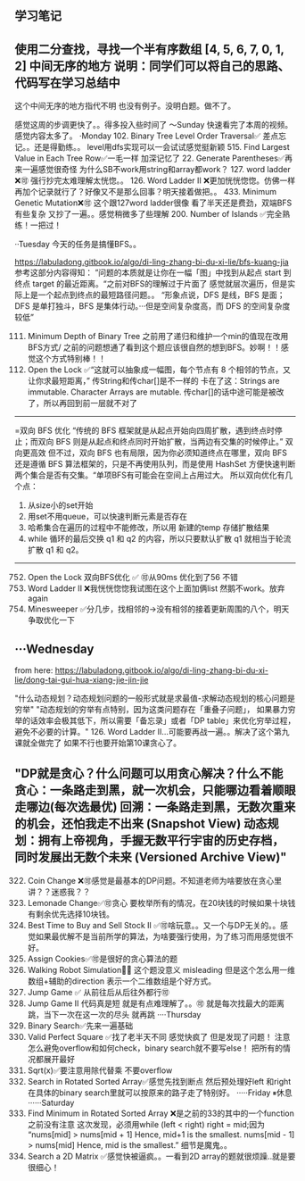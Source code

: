 学习笔记
----------------------------------------------------------------------------------
使用二分查找，寻找一个半有序数组 [4, 5, 6, 7, 0, 1, 2] 中间无序的地方
说明：同学们可以将自己的思路、代码写在学习总结中
----------------------------------------------------------------------------------
这个中间无序的地方指代不明 也没有例子。没明白题。做不了。

感觉这周的步调更快了。。得多投入些时间了
～Sunday 快速看完了本周的视频。感觉内容太多了。
·Monday
102. Binary Tree Level Order Traversal✅
差点忘记。。还是得勤练。。
level用dfs实现可以一会试试感觉挺新颖
515. Find Largest Value in Each Tree Row✅一毛一样 加深记忆了
22. Generate Parentheses✅再来一遍感觉很奇怪 为什么SB不work用string和array都work？
127. word ladder ❌🉑 强行抄完太难理解太恍惚。。
126. Word Ladder II ❌更加恍恍惚惚。仿佛一样再加个记录就行了？好像又不是那么回事？明天接着做把。。
433. Minimum Genetic Mutation❌🉑 这个跟127word ladder很像 看了半天还是费劲，双端BFS有些复杂 又抄了一遍。。感觉稍微多了些理解
200. Number of Islands ✅完全熟练！一把过！

··Tuesday
今天的任务是搞懂BFS。。

https://labuladong.gitbook.io/algo/di-ling-zhang-bi-du-xi-lie/bfs-kuang-jia 
参考这部分内容得知：
”问题的本质就是让你在一幅「图」中找到从起点 start 到终点 target 的最近距离。“之前对BFS的理解过于片面了 感觉就层次遍历，但是实际上是一个起点到终点的最短路径问题。。
“形象点说，DFS 是线，BFS 是面；DFS 是单打独斗，BFS 是集体行动。···但是空间复杂度高，而 DFS 的空间复杂度较低”

111. Minimum Depth of Binary Tree 之前用了递归和维护一个min的值现在改用BFS方式/ 之前的问题想通了看到这个题应该很自然的想到BFS。妙啊！！感觉这个方式特别棒！！
752. Open the Lock ✅“这就可以抽象成一幅图，每个节点有 8 个相邻的节点，又让你求最短距离，” 传String和传char[]是不一样的
卡在了这：Strings are immutable.	Character Arrays are mutable. 传char[]的话中途可能是被改了，所以再回到前一层就不对了
----------------------------------------------------------------------------------
=双向 BFS 优化
“传统的 BFS 框架就是从起点开始向四周扩散，遇到终点时停止；而双向 BFS 则是从起点和终点同时开始扩散，当两边有交集的时候停止。” 双向更高效 但不过，双向 BFS 也有局限，因为你必须知道终点在哪里，双向 BFS 还是遵循 BFS 算法框架的，只是不再使用队列，而是使用 HashSet 方便快速判断两个集合是否有交集。“单项BFS有可能会在空间上占用过大。
所以双向优化有几个点：
1. 从size小的set开始
2. 用set不用queue，可以快速判断元素是否存在
3. 哈希集合在遍历的过程中不能修改，所以用 新建的temp 存储扩散结果
4.  while 循环的最后交换 q1 和 q2 的内容，所以只要默认扩散 q1 就相当于轮流扩散 q1 和 q2。
----------------------------------------------------------------------------------
752. Open the Lock  双向BFS优化 ✅ 🉑️从90ms 优化到了56 不错
126. Word Ladder II ❌我恍恍惚惚我试图在这个上面加俩list 然鹅不work。放弃again
529. Minesweeper ✅分几步，找相邻的->没有相邻的接着更新周围的八个，明天争取优化一下

···Wednesday
----------------------------------------------------------------------------------
from here:
https://labuladong.gitbook.io/algo/di-ling-zhang-bi-du-xi-lie/dong-tai-gui-hua-xiang-jie-jin-jie

"什么动态规划？动态规划问题的一般形式就是求最值-求解动态规划的核心问题是穷举"
"动态规划的穷举有点特别，因为这类问题存在「重叠子问题」，
如果暴力穷举的话效率会极其低下，所以需要「备忘录」或者「DP table」来优化穷举过程，避免不必要的计算。"
126. Word Ladder II...可能要再战一遍。。解决了这个第九课就全做完了
如果不行也要开始第10课贪心了。

"DP就是贪心？什么问题可以用贪心解决？什么不能
贪心：一条路走到黑，就一次机会，只能哪边看着顺眼走哪边(每次选最优)
回溯：一条路走到黑，无数次重来的机会，还怕我走不出来 (Snapshot View)
动态规划：拥有上帝视角，手握无数平行宇宙的历史存档， 同时发展出无数个未来 (Versioned Archive View)"
----------------------------------------------------------------------------------
322. Coin Change ❌🉑️感觉是最基本的DP问题。不知道老师为啥要放在贪心里讲？？迷惑我？？
860. Lemonade Change✅🉑贪心 要枚举所有的情况，在20块钱的时候如果十块钱有剩余优先选择10块钱。
122. Best Time to Buy and Sell Stock II ✅🉑啥玩意。。又一个与DP无关的。。感觉如果最优解不是当前所学的算法，为啥要强行使用，为了练习而用感觉很不好。
455. Assign Cookies✅🉑是很好的贪心算法的题
874. Walking Robot Simulation👎🏻 这个题没意义 misleading 但是这个怎么用一维数组+辅助的direction 表示一个二维数组是个好方式。
55. Jump Game  ✅ 从前往后从后往外都行🉑
45. Jump Game II 代码真是短 就是有点难理解了。。🉑
        就是每次找最大的距离跳，当下一次在这一次的尽头 就再跳
····Thursday 
704. Binary Search✅先来一遍基础
367. Valid Perfect Square ✅找了老半天不同 感觉快疯了 但是发现了问题！ 注意怎么避免overflow和如何check，binary search就不要写else！ 把所有的情况都展开最好
69. Sqrt(x)✅要注意用除代替乘 不要overflow 
33. Search in Rotated Sorted Array✅感觉先找到断点 然后预处理好left 和right 在具体的binary search里就可以按原来的路子走了特别好。
·····Friday ⏸休息
······Saturday
153. Find Minimum in Rotated Sorted Array ❌是之前的33的其中的一个function 之前没有注意 这次发现，必须用while (left < right) right = mid;因为
“nums[mid] > nums[mid + 1] Hence, mid+1 is the smallest.
nums[mid - 1] > nums[mid] Hence, mid is the smallest.” 细节是魔鬼。。
74. Search a 2D Matrix ✅感觉快被逼疯。。一看到2D array的题就很烦躁..就是要很细心！

